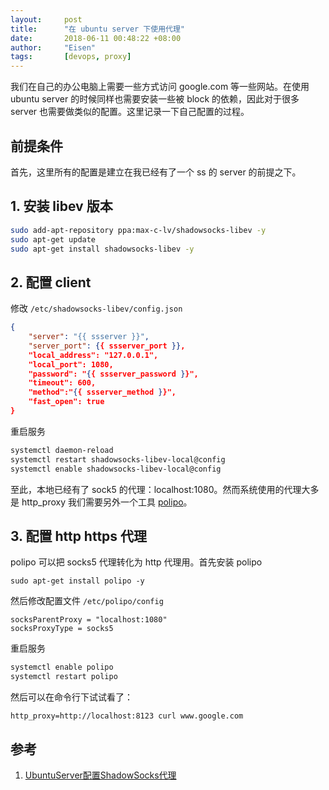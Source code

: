 ```yaml
---
layout:     post
title:      "在 ubuntu server 下使用代理"
date:       2018-06-11 00:48:22 +08:00
author:     "Eisen"
tags:       [devops, proxy]
---
```


我们在自己的办公电脑上需要一些方式访问 google.com 等一些网站。在使用 ubuntu server 的时候同样也需要安装一些被 block 的依赖，因此对于很多 server 也需要做类似的配置。这里记录一下自己配置的过程。

## 前提条件

首先，这里所有的配置是建立在我已经有了一个 ss 的 server 的前提之下。

## 1. 安装 libev 版本

```sh
sudo add-apt-repository ppa:max-c-lv/shadowsocks-libev -y
sudo apt-get update
sudo apt-get install shadowsocks-libev -y
```

## 2. 配置 client

修改 `/etc/shadowsocks-libev/config.json`

```json
{
    "server": "{{ ssserver }}",
    "server_port": {{ ssserver_port }},
    "local_address": "127.0.0.1",
    "local_port": 1080,
    "password": "{{ ssserver_password }}",
    "timeout": 600,
    "method":"{{ ssserver_method }}",
    "fast_open": true
}
```

重启服务

```sh
systemctl daemon-reload
systemctl restart shadowsocks-libev-local@config
systemctl enable shadowsocks-libev-local@config
```

至此，本地已经有了 sock5 的代理：localhost:1080。然而系统使用的代理大多是 http_proxy 我们需要另外一个工具 [polipo](https://github.com/jech/polipo)。

## 3. 配置 http https 代理

polipo 可以把 socks5 代理转化为 http 代理用。首先安装 polipo

```
sudo apt-get install polipo -y
```

然后修改配置文件 `/etc/polipo/config`

```
socksParentProxy = "localhost:1080"
socksProxyType = socks5
```

重启服务

```sh
systemctl enable polipo
systemctl restart polipo
```

然后可以在命令行下试试看了：

```
http_proxy=http://localhost:8123 curl www.google.com
```


## 参考

1. [UbuntuServer配置ShadowSocks代理](https://blog.yourtion.com/ubuntu-server-add-shadowsocks-proxy.html)

